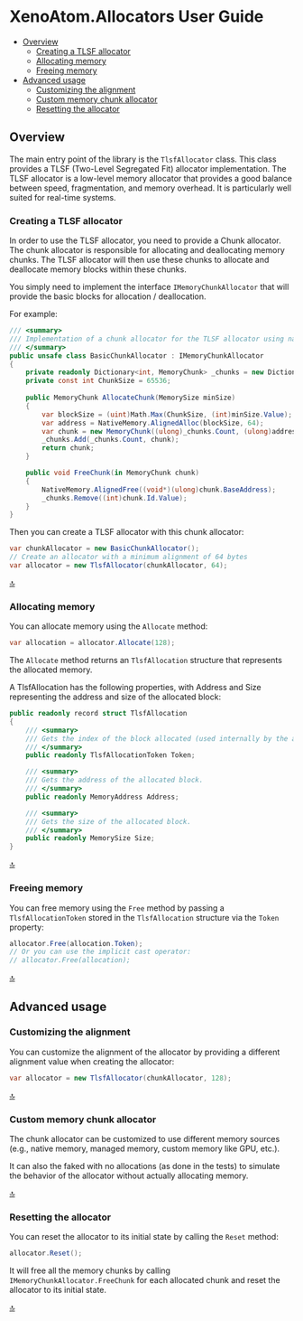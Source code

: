 # XenoAtom.Allocators User Guide

- [Overview](#overview)
  - [Creating a TLSF allocator](#creating-a-tlsf-allocator)
  - [Allocating memory](#allocating-memory)
  - [Freeing memory](#freeing-memory)
- [Advanced usage](#advanced-usage)
  - [Customizing the alignment](#customizing-the-alignment)
  - [Custom memory chunk allocator](#custom-memory-chunk-allocator)
  - [Resetting the allocator](#resetting-the-allocator)

## Overview

The main entry point of the library is the `TlsfAllocator` class. This class provides a TLSF (Two-Level Segregated Fit) allocator implementation. The TLSF allocator is a low-level memory allocator that provides a good balance between speed, fragmentation, and memory overhead. It is particularly well suited for real-time systems.


### Creating a TLSF allocator

In order to use the TLSF allocator, you need to provide a Chunk allocator. The chunk allocator is responsible for allocating and deallocating memory chunks. The TLSF allocator will then use these chunks to allocate and deallocate memory blocks within these chunks.

You simply need to implement the interface `IMemoryChunkAllocator` that will provide the basic blocks for allocation / deallocation.

For example:

```csharp
/// <summary>
/// Implementation of a chunk allocator for the TLSF allocator using native memory.
/// </summary>
public unsafe class BasicChunkAllocator : IMemoryChunkAllocator
{
    private readonly Dictionary<int, MemoryChunk> _chunks = new Dictionary<int, MemoryChunk>();
    private const int ChunkSize = 65536;
        
    public MemoryChunk AllocateChunk(MemorySize minSize)
    {
        var blockSize = (uint)Math.Max(ChunkSize, (int)minSize.Value);
        var address = NativeMemory.AlignedAlloc(blockSize, 64);
        var chunk = new MemoryChunk((ulong)_chunks.Count, (ulong)address, blockSize);
        _chunks.Add(_chunks.Count, chunk);
        return chunk;
    }

    public void FreeChunk(in MemoryChunk chunk)
    {
        NativeMemory.AlignedFree((void*)(ulong)chunk.BaseAddress);
        _chunks.Remove((int)chunk.Id.Value);
    }
}
```

Then you can create a TLSF allocator with this chunk allocator:

```csharp
var chunkAllocator = new BasicChunkAllocator();
// Create an allocator with a minimum alignment of 64 bytes
var allocator = new TlsfAllocator(chunkAllocator, 64);
```

[:top:](#xenoatomallocators-user-guide)
### Allocating memory

You can allocate memory using the `Allocate` method:

```csharp
var allocation = allocator.Allocate(128);
```

The `Allocate` method returns an `TlsfAllocation` structure that represents the allocated memory. 

A TlsfAllocation has the following properties, with Address and Size representing the address and size of the allocated block:

```csharp
public readonly record struct TlsfAllocation
{
    /// <summary>
    /// Gets the index of the block allocated (used internally by the allocator).
    /// </summary>
    public readonly TlsfAllocationToken Token;

    /// <summary>
    /// Gets the address of the allocated block.
    /// </summary>
    public readonly MemoryAddress Address;

    /// <summary>
    /// Gets the size of the allocated block.
    /// </summary>
    public readonly MemorySize Size;
}
```

[:top:](#xenoatomallocators-user-guide)
### Freeing memory

You can free memory using the `Free` method by passing a `TlsfAllocationToken` stored in the `TlsfAllocation` structure via the `Token` property:

```csharp
allocator.Free(allocation.Token);
// Or you can use the implicit cast operator:
// allocator.Free(allocation);
```

[:top:](#xenoatomallocators-user-guide)
## Advanced usage

### Customizing the alignment

You can customize the alignment of the allocator by providing a different alignment value when creating the allocator:

```csharp
var allocator = new TlsfAllocator(chunkAllocator, 128);
```

[:top:](#xenoatomallocators-user-guide)
### Custom memory chunk allocator

The chunk allocator can be customized to use different memory sources (e.g., native memory, managed memory, custom memory like GPU, etc.). 

It can also the faked with no allocations (as done in the tests) to simulate the behavior of the allocator without actually allocating memory.

[:top:](#xenoatomallocators-user-guide)
### Resetting the allocator

You can reset the allocator to its initial state by calling the `Reset` method:

```csharp
allocator.Reset();
```

It will free all the memory chunks by calling `IMemoryChunkAllocator.FreeChunk` for each allocated chunk and reset the allocator to its initial state.

[:top:](#xenoatomallocators-user-guide)
